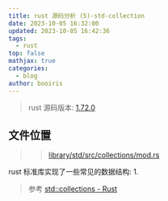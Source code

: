 ```yaml
---
title: rust 源码分析 (5)-std-collection
date: 2023-10-05 16:32:00
updated: 2023-10-05 16:42:36
tags:
  - rust
top: false
mathjax: true
categories:
  - blog
author: booiris
---
```

> rust 源码版本: [1.72.0](https://github.com/rust-lang/rust/tree/1.72.0)

## 文件位置

> >  [library/std/src/collections/mod.rs](https://github.com/rust-lang/rust/blob/1.72.0/library/std/src/collections/mod.rs)

rust 标准库实现了一些常见的数据结构:
1. 

> 参考 [std::collections - Rust](https://doc.rust-lang.org/std/collections/index.html)

